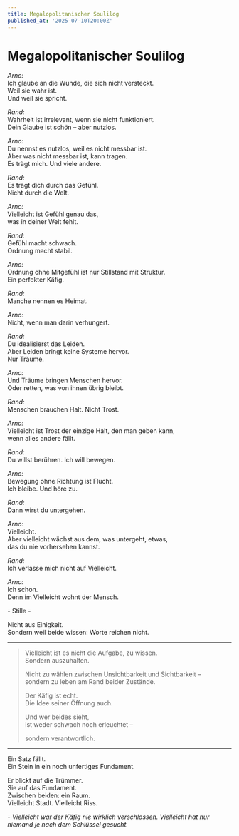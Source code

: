 ```yaml
---
title: Megalopolitanischer Soulilog
published_at: '2025-07-10T20:00Z'
---
```


# Megalopolitanischer Soulilog

*Arno:*  
Ich glaube an die Wunde, die sich nicht versteckt.  
Weil sie wahr ist.  
Und weil sie spricht.

*Rand:*  
Wahrheit ist irrelevant, wenn sie nicht funktioniert.  
Dein Glaube ist schön – aber nutzlos.

*Arno:*  
Du nennst es nutzlos, weil es nicht messbar ist.  
Aber was nicht messbar ist, kann tragen.  
Es trägt mich. Und viele andere.

*Rand:*  
Es trägt dich durch das Gefühl.  
Nicht durch die Welt.

*Arno:*  
Vielleicht ist Gefühl genau das,  
was in deiner Welt fehlt.

*Rand:*  
Gefühl macht schwach.  
Ordnung macht stabil.

*Arno:*  
Ordnung ohne Mitgefühl ist nur Stillstand mit Struktur.  
Ein perfekter Käfig.

*Rand:*  
Manche nennen es Heimat.

*Arno:*  
Nicht, wenn man darin verhungert.

*Rand:*  
Du idealisierst das Leiden.  
Aber Leiden bringt keine Systeme hervor.  
Nur Träume.

*Arno:*  
Und Träume bringen Menschen hervor.  
Oder retten, was von ihnen übrig bleibt.

*Rand:*  
Menschen brauchen Halt. Nicht Trost.

*Arno:*  
Vielleicht ist Trost der einzige Halt, den man geben kann,  
wenn alles andere fällt.

*Rand:*  
Du willst berühren. Ich will bewegen.

*Arno:*  
Bewegung ohne Richtung ist Flucht.  
Ich bleibe. Und höre zu.

*Rand:*  
Dann wirst du untergehen.

*Arno:*  
Vielleicht.  
Aber vielleicht wächst aus dem, was untergeht, etwas,  
das du nie vorhersehen kannst.

*Rand:*  
Ich verlasse mich nicht auf Vielleicht.

*Arno:*  
Ich schon.  
Denn im Vielleicht wohnt der Mensch.

\- Stille \-

Nicht aus Einigkeit.  
Sondern weil beide wissen: Worte reichen nicht.

---

> Vielleicht ist es nicht die Aufgabe, zu wissen.  
> Sondern auszuhalten.
>
> Nicht zu wählen zwischen Unsichtbarkeit und Sichtbarkeit –  
> sondern zu leben am Rand beider Zustände.
>
> Der Käfig ist echt.  
> Die Idee seiner Öffnung auch.
>
> Und wer beides sieht,  
> ist weder schwach noch erleuchtet –
>
> sondern verantwortlich.

---

Ein Satz fällt.  
Ein Stein in ein noch unfertiges Fundament.

Er blickt auf die Trümmer.  
Sie auf das Fundament.  
Zwischen beiden: ein Raum.  
Vielleicht Stadt. Vielleicht Riss.

\- *Vielleicht war der Käfig nie wirklich verschlossen. Vielleicht hat nur niemand je nach dem Schlüssel gesucht.*
